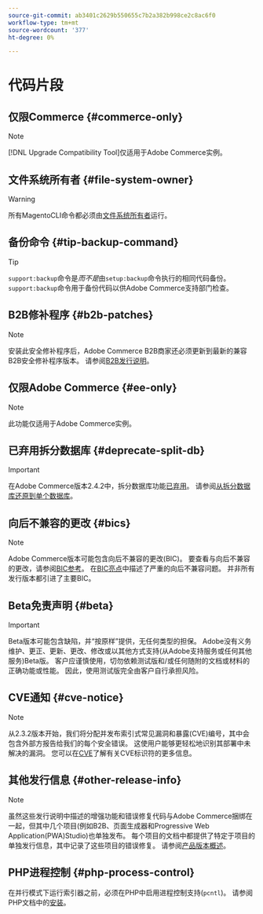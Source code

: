 ```yaml
---
source-git-commit: ab3401c2629b550655c7b2a382b998ce2c8ac6f0
workflow-type: tm+mt
source-wordcount: '377'
ht-degree: 0%

---
```

# 代码片段

## 仅限Commerce {#commerce-only}

>[!NOTE]
>
>[!DNL Upgrade Compatibility Tool]仅适用于Adobe Commerce实例。

<!-- Configuration guide snippets -->

## 文件系统所有者 {#file-system-owner}

>[!WARNING]
>
>所有MagentoCLI命令都必须由[文件系统所有者](/help/configuration/cli/config-cli.md#prerequisites)运行。

## 备份命令 {#tip-backup-command}

>[!TIP]
>
>`support:backup`命令是&#x200B;_而不是_&#x200B;由`setup:backup`命令执行的相同代码备份。 `support:backup`命令用于备份代码以供Adobe Commerce支持部门检查。

## B2B修补程序 {#b2b-patches}

>[!NOTE]
>
>安装此安全修补程序后，Adobe Commerce B2B商家还必须更新到最新的兼容B2B安全修补程序版本。 请参阅[B2B发行说明](https://experienceleague.adobe.com/en/docs/commerce-admin/b2b/release-notes)。

## 仅限Adobe Commerce {#ee-only}

>[!NOTE]
>
>此功能仅适用于Adobe Commerce实例。

## 已弃用拆分数据库 {#deprecate-split-db}

>[!IMPORTANT]
>
>在Adobe Commerce版本2.4.2中，拆分数据库功能[已弃用](https://community.magento.com/t5/Magento-DevBlog/Deprecation-of-Split-Database-in-Magento-Commerce/ba-p/465187?_ga=2.128934671.2024864496.1657558157-1596100530.1657558157)。 请参阅[从拆分数据库还原到单个数据库](/help/configuration/storage/revert-split-database.md)。

<!-- End of Configuration guide snippets -->

## 向后不兼容的更改 {#bics}

>[!NOTE]
>
>Adobe Commerce版本可能包含向后不兼容的更改(BIC)。 要查看与向后不兼容的更改，请参阅[BIC参考](https://developer.adobe.com/commerce/php/development/backward-incompatible-changes/reference/)。 在[BIC亮点](https://developer.adobe.com/commerce/php/development/backward-incompatible-changes/highlights/)中描述了严重的向后不兼容问题。 并非所有发行版本都引进了主要BIC。

## Beta免责声明 {#beta}

>[!IMPORTANT]
>
>Beta版本可能包含缺陷，并“按原样”提供，无任何类型的担保。 Adobe没有义务维护、更正、更新、更改、修改或以其他方式支持(从Adobe支持服务或任何其他服务)Beta版。 客户应谨慎使用，切勿依赖测试版和/或任何随附的文档或材料的正确功能或性能。 因此，使用测试版完全由客户自行承担风险。

## CVE通知 {#cve-notice}

>[!NOTE]
>
>从2.3.2版本开始，我们将分配并发布索引式常见漏洞和暴露(CVE)编号，其中会包含外部方报告给我们的每个安全错误。 这使用户能够更轻松地识别其部署中未解决的漏洞。 您可以在[CVE](https://cve.mitre.org/)了解有关CVE标识符的更多信息。

## 其他发行信息 {#other-release-info}

>[!NOTE]
>
>虽然这些发行说明中描述的增强功能和错误修复代码与Adobe Commerce捆绑在一起，但其中几个项目(例如B2B、页面生成器和Progressive Web Application(PWA)Studio)也单独发布。 每个项目的文档中都提供了特定于项目的单独发行信息，其中记录了这些项目的错误修复。 请参阅[产品版本概述](/help/release/release-notes/overview.md)。

## PHP进程控制 {#php-process-control}

在并行模式下运行索引器之前，必须在PHP中启用进程控制支持(`pcntl`)。 请参阅PHP文档中的[安装](https://www.php.net/manual/en/pcntl.installation.php)。
